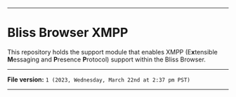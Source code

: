 
***

# Bliss Browser XMPP

This repository holds the support module that enables XMPP (E**x**tensible **M**essaging and **P**resence **P**rotocol) support within the Bliss Browser.

***

**File version:** `1 (2023, Wednesday, March 22nd at 2:37 pm PST)`

***
